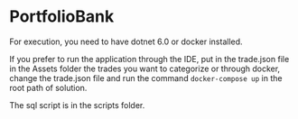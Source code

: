 # PortfolioBank

For execution, you need to have dotnet 6.0 or docker installed.

If you prefer to run the application through the IDE, put in the trade.json file in the Assets folder the trades you want to categorize 
or through docker, change the trade.json file and run the command `docker-compose up` in the root path of solution.

The sql script is in the scripts folder.
